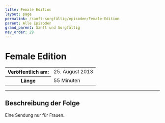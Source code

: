 ```yaml
---
title: Female Edition
layout: page
permalink: /sanft-sorgfältig/episoden/Female-Edition
parent: Alle Episoden
grand_parent: Sanft und Sorgfältig
nav_order: 29
---
```


# Female Edition
<table class="resp-table dcf-table dcf-table-responsive dcf-table-bordered dcf-table-striped dcf-w-100%">
                    <tbody>
                        <tr>
                            <th scope="row">Veröffentlich am:</th>
                            <td data-label="Veröffentlich am:">25. August 2013</td>
                        </tr>
                        <tr>
                            <th scope="row">Länge </th>
                            <td data-label="Länge ">55 Minuten</td>
                        </tr></tbody>
                </table>

***

## Beschreibung der Folge

<div>
Eine Sendung nur für Frauen.  
</div>

